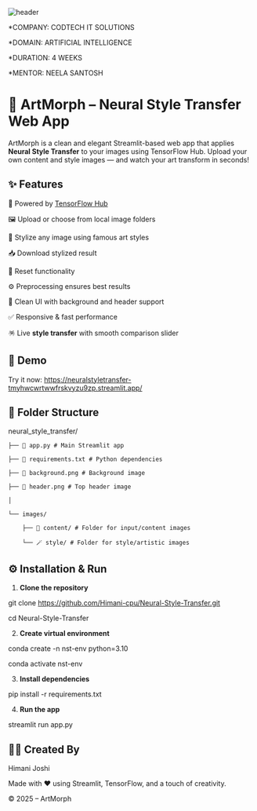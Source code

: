 
![header](https://github.com/user-attachments/assets/16d3e117-01cf-4309-ae23-999f07c869f1)



*COMPANY: CODTECH IT SOLUTIONS

*DOMAIN: ARTIFICIAL INTELLIGENCE

*DURATION: 4 WEEKS

*MENTOR: NEELA SANTOSH



# 🎨 ArtMorph – Neural Style Transfer Web App

ArtMorph is a clean and elegant Streamlit-based web app that applies **Neural Style Transfer** to your images using TensorFlow Hub. Upload your own content and style images — and watch your art transform in seconds!


## ✨ Features

🧠 Powered by [TensorFlow Hub](https://tfhub.dev/google/magenta/arbitrary-image-stylization-v1-256/2)

🖼️ Upload or choose from local image folders

🎨 Stylize any image using famous art styles

📥 Download stylized result

🔄 Reset functionality

⚙️ Preprocessing ensures best results

🌈 Clean UI with background and header support

✅ Responsive & fast performance

🪅 Live **style transfer** with smooth comparison slider



## 🚀 Demo

Try it now:
https://neuralstyletransfer-tmyhwcwrtwwfrskvyzu9zp.streamlit.app/



## 📁 Folder Structure

neural_style_transfer/


    ├── 🚀 app.py # Main Streamlit app

    ├── 📜 requirements.txt # Python dependencies

    ├── 🧱 background.png # Background image

    ├── 🔖 header.png # Top header image

    │

    └── images/

        ├── 🎁 content/ # Folder for input/content images

        └── 🪄 style/ # Folder for style/artistic images


## ⚙️ Installation & Run

1. **Clone the repository**

git clone https://github.com/Himani-cpu/Neural-Style-Transfer.git

cd Neural-Style-Transfer


2. **Create virtual environment**

conda create -n nst-env python=3.10

conda activate nst-env


3. **Install dependencies**

pip install -r requirements.txt


4. **Run the app**

streamlit run app.py


## 🙋‍♀️ Created By

Himani Joshi

Made with ❤️ using Streamlit, TensorFlow, and a touch of creativity.

© 2025 – ArtMorph



